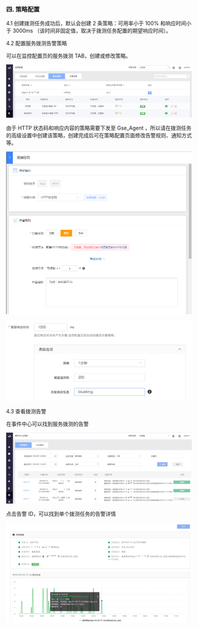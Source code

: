 ### 四. 策略配置

4.1 创建拨测任务成功后，默认会创建 2 条策略：可用率小于 100%  和响应时间小于 3000ms （该时间非固定值，取决于拨测任务配置的期望响应时间）。

4.2 配置服务拨测告警策略

可以在监控配置页的服务拨测 TAB，创建或修改策略。

![](../../media/15369222694933.jpg)

由于 HTTP 状态码和响应内容的策略需要下发至 Gse_Agent ，所以请在拨测任务的高级设置中创建该策略，创建完成后可在策略配置页面修改告警规则、通知方式等。

![](../../media/uptime_check_monitor_1.png)

![](../../media/15369230465412.jpg)

4.3 查看拨测告警

在事件中心可以找到服务拨测的告警

![](../../media/15369225447882.jpg)

点击告警 ID，可以找到单个拨测任务的告警详情

![](../../media/15369225011729.jpg)
